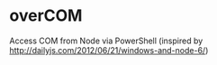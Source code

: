 overCOM
=======

Access COM from Node via PowerShell (inspired by http://dailyjs.com/2012/06/21/windows-and-node-6/)
